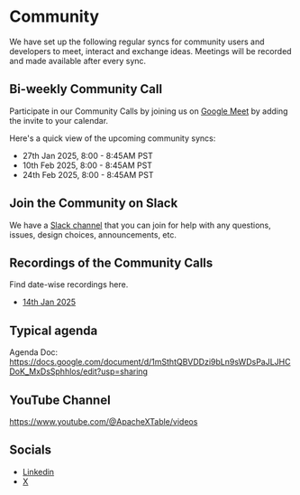 # Community

We have set up the following regular syncs for community users and developers to meet, interact and exchange ideas. Meetings will be recorded and made available after every sync.


## Bi-weekly Community Call
Participate in our Community Calls by joining us on [Google Meet](https://calendar.google.com/calendar/event?action=TEMPLATE&tmeid=NXE5MGxnaGszOTgxN3FwMnRuZzRibzB2aW1fMjAyNTAxMjdUMTYwMDAwWiA2MWYzYmJjYzMwMzQzODhlNmZkMTlmNzEyNDU0NmEzMjQ5ZmMwYTFiZWMwZmVhYTNiNjNkZGQ1NTM2MzI2NTIwQGc&tmsrc=61f3bbcc3034388e6fd19f7124546a3249fc0a1bec0feaa3b63ddd5536326520%40group.calendar.google.com&scp=ALL) by adding the invite to your calendar.

Here's a quick view of the upcoming community syncs:

- 27th Jan 2025, 8:00 - 8:45AM PST
- 10th Feb 2025, 8:00 - 8:45AM PST
- 24th Feb 2025, 8:00 - 8:45AM PST

## Join the Community on Slack
We have a [Slack channel](https://join.slack.com/t/apachextablei-yoi8504/shared_invite/zt-2y9hqskhv-ZfSwoxzq~PTJlWGj0V1sQw) that you can join for help with any questions, issues, design choices, announcements, etc.


## Recordings of the Community Calls
Find date-wise recordings here.
- [14th Jan 2025](https://drive.google.com/file/d/1eVRIWvf-Kn2UoYYctIyO-Iaetha8U_nH/view?usp=sharing)


## Typical agenda
Agenda Doc: https://docs.google.com/document/d/1mSthtQBVDDzi9bLn9sWDsPaJLJHCDoK_MxDsSphhlos/edit?usp=sharing


## YouTube Channel
https://www.youtube.com/@ApacheXTable/videos


## Socials
- [Linkedin](https://www.linkedin.com/company/apache-xtable/)
- [X](https://twitter.com/apachextable)